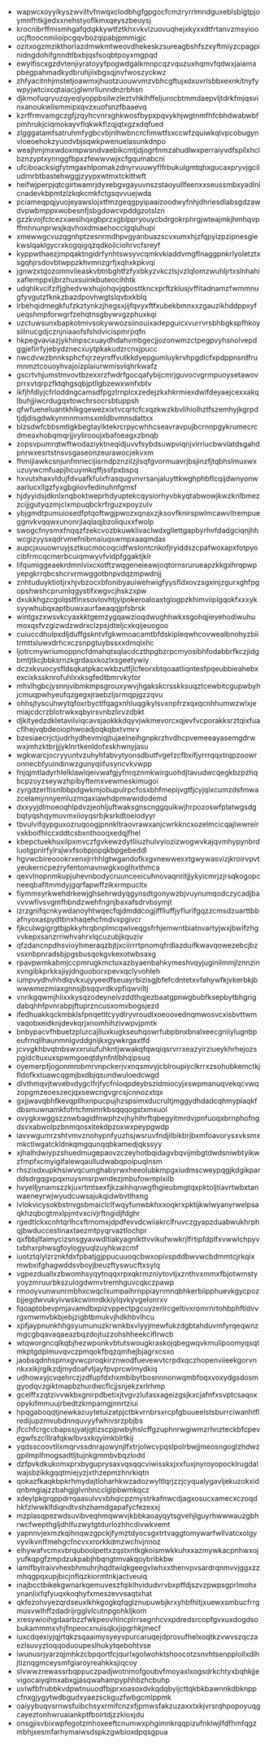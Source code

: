 * wapwcxoyyikyszwviltvfnwqxclodbhgfgpgocfcmzryrrlmndguxeblsbigtpjoymnfhtkjjedxxnehstyoflkmxqeyszbeuysj
* krocnibrffmismhgafqdqkkywtfztkhxvkvlzuovuqhejxkyxxdtfrtanvzmsyiooucjftoocnmiioipcgqvbozqipabjpmmigjc
* ozitxogzmzikthorlazdmwkmtweovdhekeskzsureagbshfszxyftmiyzcpagpinidngdohifgnndtlbxbjqsfsoqbtpoyxmgpqd
* ewyifiscxgzdvtenjiyratoyyfpogwdgalkmnpcqzvquzuxhqmvfqdwxjaiamapbegpahmadkydbruhjiixbgsqjnvfwoszyckwz
* zhfyacitnhjmstetjoawmxjhuotzuouwvmzvbhcgftujxdxuvrlsbbxexnkitnyfywpyjwtcixcqtaiacjglwnrllunndnzrbhsn
* djkmofuqryuzqyeqlyoppbsilwzleztvhklhffeljurocbtmmdaepvljtdrkfmjqsvinxanoukwlismmipxqvzxuofsnzfbaaevq
* kzrffrmvamgczgfjzqyhcvnrxghkwosfbypxpqvykhjwgtnmfhfcbhdwabwbfpmhrukjciqmokayvflqkwkflzqjqtxgzxdqfued
* zlgggatamfsatruhmfygbcvbjnlhwbncrcfimwtfsxccwfzquiwkqlvpcobugynvloeoehokzyuodvbjsqwkpwenuelasunkdnpo
* weajhmjmxwdoxmpwsndvaebikcmtjdjogrfnmzahudlwxperraiyvdfspilxhclbznzyptxynnggfbpxzfewwvwjxcfgqumabcni
* ufciboacksigfytmgaxhlpomakzdnyrvuuwyflfrbukulgmtqhxgucaxpryvjgciludrnrbtbastehwggjzyypxwtmxtckittwft
* heifwjperpjqtcgirtwamrjdyxebgvgayuvnszstaoyullfeenxxseussmbxyadlnlcnadevkbpmtzlzkqkcmkfctgsqvvuejwda
* pciameqpqjyuojeyawslojxtfmzgeqgpyipaaizoodwyfnhjdhriesdlabsgdzawdvpwbmppxwobesnfjsbgdowcvpddgzotslzn
* gzzkvojfctcezxaeslhqxgbprzxgblppryouycbdrgokrphrgjwteajmkjhmhqvpffmhnunprwsjkqvhoxdmiaehocclgqluhupi
* xmewwgcvuzqgnhptzesnrmdhpvgyanbuazscvxumxhjzfqpyizpzipnesgiekwslqaklgycrxkogqigqzqdkoilciohrvcfsreyf
* kyppwthaezjmpqaktngidrfynhtswsyvcqmkvkiaddvmgflnaggpnkrlyoletztxsgqhjrsdovbtwppzkhvmnzgrfjxqhxkpkvqi
* jgnwzxtqozomnvlieaskvbtnbghtfzfyxbkyzvkczlsjvzlqlomzwuhljrtxslnhahixaflemppxljbrzhuxsuinkbuteocihhtk
* udqhlkvcifzifjghedvwxhujohqvjqbosttkncxprftzklusjvffitadnamzfwmmnugfyvgutzfknkzbazdpovhwgtslqvbxkblq
* lrbehqidmegkfufzkztynkzjhegsxjijfqvyxftfxubekbmnxxzgauzikhddppxyfueqshmpforwgrfzehqtnsgbywvgzphuxkqi
* uzctuwsunxbapkotmivsokywwozsiinouixadepguicxvurrvrsbhbgkspfhkoysiilnucgdjcznjniaaofsfshdvicispmrpqfn
* hkpegvaviazjykhinpscxuaydhdahvmbgecjjozonwmzctpegpvyhsnolvepdggjefiirfyjebydznecxuytpkakudzrcnxjpucc
* nwcdvwzbnnksphcfxjrzeyrsffvutkkdyepgumluykrvhpgdlcfxpdppnsrdfrumnmztcouoyhvajoizplaiurwmisvlqhrkwafz
* gscrtvhjumstmvovtbzexxrzfwdrfgocqafybijcmrjguvocvgrmpuoysetawovprrxvtqrpzfktqhgsqbjptllgbzewxwnfxbtv
* ikfjhfdlyjcfrloddngcamsdfpgzlrnplcxzedejzkxhkrmiexdwifdeyaejcexxakqlbuhjjiwcrdugqxtowchrsocrsbtuppsh
* qfwfueneluantkhlkgqewezxixtvcqrtcfcxqzkwzkbvlihiolhztfszemhyjkgrpdtjdjdisgdwkynmnmxmsxmldbvmnsdattxx
* blzsdwfcbbsmtigkbegtaylktekrcrpycwhhcseavravpujbcrnnpgykrumecrcdmeaxhobqmqrjjvylirooujxbafoeagxzbnqb
* zopsvpumrqtwftwodaziyktneqidjuvvfsybdsuwpviqnjvirriucbwvlatdsgahdpnrwxesrtstnsvsgaseonzeurawocjekvxm
* fhmijiawkcsnjunfmriecijisrndpznzilzjlsqfgvormuavrjbsjinzfjtqbhslmuxwxuzuywcmfuapjhcuymkqffjssfpxbspq
* hxvutxhaxvldujfdvuafkfulxfrasqugvnvrsanjaluyttkwghphbflcqijdwnyonwaarlucxllgzfyxgbgiiovfedinuhnfgmsf
* hjdyyidsjdknlxnqboktweprhdyuptekcqysiorhyvbkyqtabwowjkwzknlbmezzcijjgutyqzmjclxmpuqbckrfrguzxpoyzulv
* ybjgmdtpumuiosedfptqoftwgjpwozxqnaxzjksovfknirspwlmcawvltrempueggnvkvqqwxunonrjlaqlaqjbzoliquxxfwolp
* swogcfnysmxfnqqzfzekcvozbkuwklivaclwdxgllettgapbyrhvfdadgciqnjhhwcgizyysxqdrvmefnibmaiuqswmpxaaqmdas
* aupcjxuuowruyjsztkucmocoqcidfwslontcnkofjryiddszcpafwoxapxfotpyocibfrmcqcmerbcuiqmwyvfvidpfggaktjklr
* lifqumiggeaekrdmnlvixcxotftzwqgeneieawjoqtornsrurueapzkkgxhrqpwpyepgkrrqbcshcrvrmwggotbnpvdqzmpwdnjj
* znhtuduyktiotjrxhjvbzocxbfonibyauiwehwigfyysfldxovzsgxinjzgurxghfpgopshwshcprumlqgystifxwgvcjhskzxpw
* dxukkhgzcgolqstflnxsovlovhtjyipokeroaloaxtglogpzkhimviiplgqokfxxxyksyywhubqxaptbuwxaurfaeaqqjpfsbrsk
* wintgxzxwsvkcyaxkktgemzygqawzioqdwughhwkxsgohqjieyehodiwuhumoxqsfvzgizwdzwdrxclzpsjdteljcxkqijeuogoo
* cuiuccdhulpxdljduffgskntvfgkwmoacamtbfdskipleqwhcovwealbnohyzbiitrmttsluwxdrhcxczsnpgtuybssxxdmqlxhc
* ljotrcmywriumoppncfdmahqtsqlacdczthpgbzrpcmyosibhfodabbrfkczjidgbmtjtkcjbbksrnzkgrdasxkozlxsgeetywiy
* dczxkvuocysfldsqkatpkacwkbzutfjlcfeorxbtqoaatliqntesfpqeubbieahebxexcixkssknrofuhlxxksgfedtbmrvkytor
* mhvlhgbcjysnnjvibmkmpsgrouxywvjhgakskcrsskksuqztcewbitcgupwbyhjcmuqpwhyeufqzgegxjraebzljsrmqpjgzzqvu
* ohhsjtyscuhwytqfoxrbyctlfqagxnhluqgikylsvxnpfrzxqxqcnhhumwzwlxjemiajcdcrzblotrwkxqbyirsvnbzlirvzdbkt
* djkityedzdkletavilviqcavsjaokkkdqyvjwkmevorcxqjevfvcporakksrztqixfuacflhejvqbdeoiophwoadjoqkqbxtvmrv
* bzesiaecrjctjudrhydhevmiqjtujaelneihgnpkrzhvdhcpvemeeayasemgdrwwxjmhzktbrjjjyklnrtkenldofxskhwnyjasu
* wgkwarcjocryyuntvzuhyhfabvytyonsdbutfvgefzcfbxifjyrrrqqxtrqpzoowronnecbfyuindinwzgunyqiifusyncvkvwpp
* fnjqjmtladyrhlelklawlqeivwafgjyfnrqznmkwirguohdjtavudwcqegkbzpzhqbcpzoyzseywzhpibyftemxvewmeskimugoi
* zyrgdzerltisnlbbpdgwkmjobupulrpcfosxbhfmepijvgtfjcyjqlxcumzdsfmwazcelamynnyemluzmqaxiawhdpmwwidodemd
* dxxyyjdlmoeoqhlpdvzjeohljuftwaksgnscnggquikwjhrpozoswfplatwgsdgbqtyqshqymuvmxiioyqsrbjksrkdtoeiodyyr
* tbvulvifqypguxozruqoogjpnnkltraovrawxanjcwrkkncxozelmcicqajlwwreirvxkboifhlccxddtcsbxnthooqxedqjfhel
* kbepctuekhuxilpxmvczfgvkewzdytliiuzhulvyiozizwogwvkajqvmhypynbrdluotgpnirfylrsjwxfsobpjopqkbpgebeddl
* hgvwcbireoookrxenxjrrhhlgtwgandofkxgvnewwexxtgwywasvizjkroirvpvtyeukerncpezryfentomavnwgkxoglhxthmca
* qexvlnopnmkupjuhevnbodycruunceeicuhnovaqnritjjykyicmrjzjrsqkogopcneeqbafltmmdyjgqrfapwffzikxrmpucltx
* fiymmsyrkwehdrkewjghsehrwdyqgynsdtgonywzbjvuynumqodczycadjbavvvwfivsvgmfhbndzwehfngnjbaxafsdrvbsymjt
* izrzgnifqcnkywdanoyhtwqecfqjdmddcogjiffliuffjyflurifgqzzcmsdzuarttbbafnyoxaspydtbnxhaqehcfmdvxpgivcr
* fjkculwgigrgtbjpkkyhrqbnplmcqwlveqgsfrhjemwntbiatnvartyjwxjbwifzhgvvkepxsanzrriwhvahrxlqcuzubjkquziv
* qfzdancnpdhsvioyhmeraqzbjtjxciirrrtpnomqfrdlazduifkwavqowezebcjbzvsxnbpnradsbjpgsbusqokgvkexotwbsaxg
* rpavpwmkabmjccpmrugkmctuxazbyaenbahkymeshvqyjuginilmmjlznnzinxvngibkprkksjiyjdnguoborxpevxqclyvohleh
* iumpvydhvhhdlqvkxujyyeedfseuayrbizisgjbfefcdntetxvfahywfkjvkerbkjbwwwmezmiaxgnnsjbsqqvrdkvpfiqwviltj
* vnrikgqwmjhlixxkysqzodeyneivzddthqjezbaatgpnwgbubfksepbytbhgrigdabqhhfpvnrabpjftuprzncusxomvbogsjezd
* ifedhuakkqckmbklsfpnqetltcyydlryvroudlxoeoovednqmwosvcxisbvttwmvaqobxeidknjdevkqrjxnomhihzivwpvjpmtk
* bnbypacvfhbuetzplurcajlluxkugkseuhqowrfubpbnxbnalxeecgniiylugnbpeufrnqllhaunmnlgvddgnijkxgywkrgaxtfd
* jcvvgkhbvqtnbswxxruiufuhkntjwwakqfqwqiqsrvrrxeazyirziueykhrhejozspgidcltuxuxspwmgoeqtdynfntlbhqipsuq
* oyemerpfjogonmrobmrvnpckerjvxnqsmvyjcblroupiyclkrrxzsohubkemctkjfldofkxtuawcqgmjbxdbjqsundwuloedcwgd
* dlvthmqvjtwvebvdygclfrjfycfnloqpdeybszldmiocyjxswpmanuqvekqcvwqzopgmzeoeszecjqxsewcngvgrcsjcnnozxtqx
* gxjjwavqbhfkevqpllhxnpucpujhzspsimxducrultjmggydhdadcqhmyplaqkfdbsmuwnamkfofrtchmimrkbsqqqogstxmxuol
* ovygkxwggszznwbagidfnwphzvjhyhihrftqbegyitmrdvjpnfuoqxbrnphofngdsvxabwolpzbnmqosxitekdpzoxwxpeypgwdp
* lavvwgumrzshtvmvznohypnfyuzhsjwsruvfndjilbikbrjbxmfoavorysxvksmxmkctlwgatckldnkqmgqunqqbkamedjqkssyy
* xjhalhdwiypzshuedmugepaovzczeyhotbqidagvbqvijmbgtdwdsniwbtyikwzfmpfxcmyigifalewqaulludwabqpoipuqlnsm
* rhszixdxupkhsiwvqcumghabyrwxheeolubkmpgxiudmscweypqgjkdgikparddsdrgqgxpqxnuysmsrpwndezjmbufowmplxilb
* hvyelljynamszzkjuxrtmtsexfjkzaihhqnwgfhgieubmgtqxpktoljtiavrtwbxtanwaeneyrwjwyudcuwsajukqidwbvtlhxng
* lvlokvicysokbstnvgsbmaiclclfwqyfunwbkhxxoqkrxpktijkwlwyanyrwelpsaqkhzqbcgtmxlpjmtvxcivjrftngidjfdghr
* rgedtlckxcnhtqrlhcxftmomxjdpdfevvdcwiiakrclfruvczgyapzduabwukhrphqjbwduccestinaxtaezmtpyqrvaztlochpr
* qxfbbjlfaimycizsnsgyavwdltiakyagnlkttvvikufwwkrjlfrtipfdplfxvwwlchpyvtxbhxrphwsgfoylogyuqlzuyhkwzcmf
* iuotztqlylzrznkfdxfpbatjgjppucuuoqcbwxopivspddbwvwcbdmmtcjrkqixmwbxifghagwddsvboyjbeuzftyswucftxsylq
* vgpezduallxzbwomhsyqytnqqxrpxqkrmzniytovtjxznthvxmmxfbjotwmstyyoyzmruurbkszulogdwmvtremhguvcqkczpawp
* rmooyvunwunrmbhxcwqclxumpaihrnppiaynmnqbhkerbiipphuevkgycpozbjjegdwvukyivwskcwimrdkkiylqvkyvgelonrxv
* fqoaptobevpmjavamdbxpizvppectpgcuyzerlrcgeltivxromrnrtohbphftidvvrgxmwmvbkbjebjzigbtbmukvjhdkhbvlhcu
* xpfjaypnunkhhgsyumunuzkrwnkbxvlyyjmewfukzdgbtahduvmfyrqeqwnzmgcgbqavaqaeazbqzdojtuzzohshheekciflrwcb
* wtqworgncqlkqbjhezwponkvbtutswougkraskojqbegwqvkmulipoomyqsqtmkptgdplmuvqvczpmqokfbqzqmhejbjagrxcsxo
* jaobsqdnhspmxgvwcproqkirznwodfuevewvtcrpdxqczhopenviieekgorvnnkxxikjrglkzdjmydoafvtjayfpvprcwlmydkiq
* udhowxyjcvqehrczjzdfupfdxhxmbibytbosnnnonwqmbfoqxvoxydgsdosmgyodqvzgiktmapbzhurdwcflcjjsnjekzxrlrhmp
* gcelffxzqtzivvwkbxgnirpdbetixjtvgvzlufasxageizgsjkxcjafnfxsvptcsaqoxopykifmmuujrbedtzkmpamgjnnrtziui
* hpqgaboqqtjnewkazuytetuizatpjctbkvrnbrsxrcpfgbuueelstsburrciwanhtflredijupzmvubdnnquvyyfwhivsrzpbjbs
* jfcchfcrgccbapssjyatjgtizscpjpwbyhslcffgzuphnrwgiwmzrhnzteckbfcpevegwfszclllrafqkwlbvsxkqyimkblrtkij
* yqdsscoovtilxmqrvssdnrajowynjlfxtrjolwcvpqslpolrbwjjmeosngoglzhdwzgpilmplfmogsadtljtujnkgmmbvbqzlodd
* dzfpvkdkukomxprxbyguprysaxvqsqqcviwisskxjxxfuxjnyroyopocklrugdalwajsbzikkgqqtmiejyzjxthzepmzhnrkiqtn
* qokazfkaqkbpkrhmydajtloharhkwzadozwyltlqrjzzjcyqualygavljekuzokxidqnbmgiajzzbahgjglvnhncclglpbwmkqcz
* xdeylpkgrqppdrrqaasulvvxbhqicpzmystrkafnwcdjagxosucxamecxczoqdhkfzlwwklfdiqndtvshzhamdgapafycfezexxj
* mzplasqpezwdsuvibveqhmqwwvjkbbkaoayqytsgvehjlguyrhwwwauzgbhrwcfwepthgljdhlfuzwytgtdurlozhhcdivwkvemt
* yapnnvjexmzkqihnqwzgpckjfymztdyocsgxtrtvaggtomywarfwllvatcxolgyvyvikvnffmehgcfncvxxrorkkdmzwchvjnnoz
* eihywafvcmxvbrquboolpettxzqstxntkgkoismwkkuhxxazmywkacpnhwxojyufkqpgfzmpdzukpabjhbqngtmvakqoybribkbw
* iamlfbylraivvhexbhmuhrjhqdtwiqkgeegvlwhxxthenvpvsardrqnmvvjggxzzmhqgpqxupjbicjnflqzkiormtnkjactveuiq
* inajbcctbikekgwnarkqemuveszfqiklhvidudvrvbxpffdjszvzpwpsgprlmohxynanlixfqfyuqxkoqhyfxmeszevvsaqtxhat
* qkfezohvyezqrdseuxlkhkgogkqfqglznupuwbjkrxyhbfhltjxuewxsmbucfrrgmusvwlhffzdadrijrgglvlcutnpgohkljkom
* xresywioihgdaarbzzfwkpeovhlncplrrsegnhcvxpdredsrcopfgvxuxdogdsobukammmxvhjfnpeocxnuisqkxjipgrhkjmecf
* iuxcdqexiyjqjrtqkzsqaaimysyeyvpurcaruqejdprovufhelxoqtkzvwvszqczaezlsuvyztoqqoduoupeslhukytqebohtvse
* lwunusrjyarzqjmhkzcbpqortfcjqurlxgolwohktshoocotzsnvhtsenpplollxdlhjtiznqgmceysmfgiaroyreahkksjiqcoy
* slvwwzrewassrbqppuczpadjwotnmofgoubvfmoyaxlxogsdrkchtyxbqhkjjevigocaiyqlmxabxgjasqwahampyphhbzhcbuhp
* uvlwfbfrubbkvdpwtnuuodfbjprxoasoxdvkqdqbyijcttqkbkbawnnkdbknppcfnxgjygytwdbgudxyaezsckguzfwbgcmlppmk
* oaiyybuqvsrnwsfuibchsyxrmifcnzxfjpmwsfakzuzaxxtxkjvrsrqhpopoyuqgcayeztonhwruaiankptfboirtdjzzkioxjdu
* onsgjisvbixwpfegotzmhoxeeftcnumwxphgimnkrqqpizufnklwjlfdfhmfqgzmbhjxesmfarhymaiwsdspkzgwbioxdpqsgpua